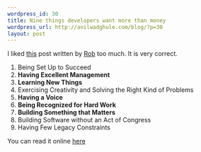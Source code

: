 ```yaml
--- 
wordpress_id: 30
title: Nine things developers want more than money
wordpress_url: http://anilwadghule.com/blog/?p=30
layout: post
---
```

<p>I liked <a href="http://www.softwarebyrob.com/articles/Nine_Things_Developers_Want_More_Than_Money.aspx">this</a> post&nbsp;written by&nbsp;<a href="http://www.softwarebyrob.com/">Rob</a> too much. It is very correct. </p> <ol> <li>Being Set Up to Succeed</li> <li><strong>Having Excellent Management</strong></li> <li><strong>Learning New Things</strong></li> <li>Exercising Creativity and Solving the Right Kind of Problems</li> <li><strong>Having a Voice</strong></li> <li><strong>Being Recognized for Hard Work</strong></li> <li><strong>Building Something that Matters</strong></li> <li>Building Software without an Act of Congress</li> <li>Having Few Legacy Constraints</li></ol> <p>You can read it online <a href="http://www.softwarebyrob.com/articles/Nine_Things_Developers_Want_More_Than_Money.aspx">here</a></p>
